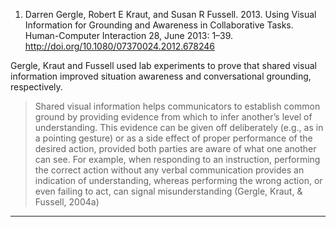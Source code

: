1. Darren Gergle, Robert E Kraut, and Susan R Fussell. 2013. Using Visual Information for Grounding and Awareness in Collaborative Tasks. Human-Computer Interaction 28, June 2013: 1–39. http://doi.org/10.1080/07370024.2012.678246

Gergle, Kraut and Fussell used lab experiments to prove that shared visual information improved situation awareness and conversational grounding, respectively.

> Shared visual information helps communicators to establish common ground
by providing evidence from which to infer another’s level of understanding. This evidence can be given off deliberately (e.g., as in a pointing gesture) or as a side effect of proper performance of the desired action, provided both parties are aware of what one another can see. For example, when responding to an instruction, performing the correct action without any verbal communication provides an indication of understanding, whereas performing the wrong action, or even failing to act, can signal misunderstanding (Gergle, Kraut, \& Fussell, 2004a)

----
